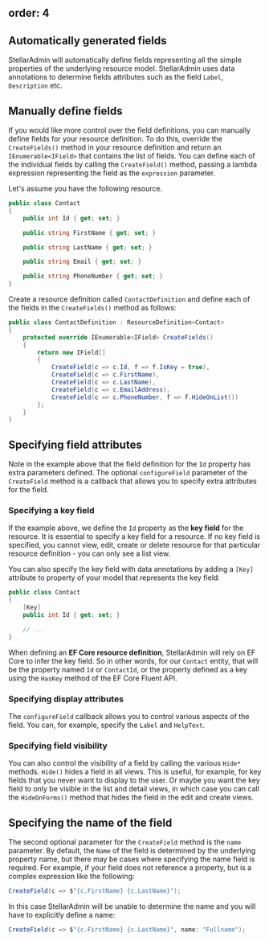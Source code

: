 order: 4
---

## Automatically generated fields

StellarAdmin will automatically define fields representing all the simple properties of the underlying resource model. StellarAdmin uses data annotations to determine fields attributes such as the field `Label`, `Description` etc.

## Manually define fields

If you would like more control over the field definitions, you can manually define fields for your resource definition. To do this, override the `CreateFields()` method in your resource definition and return an `IEnumerable<IField>` that contains the list of fields. You can define each of the individual fields by calling the `CreateField()` method, passing a lambda expression representing the field as the `expression` parameter.

Let's assume you have the following resource.

```cs
public class Contact
{
    public int Id { get; set; }

    public string FirstName { get; set; }

    public string LastName { get; set; }

    public string Email { get; set; }

    public string PhoneNumber { get; set; }
}
```

Create a resource definition called `ContactDefinition` and define each of the fields in the `CreateFields()` method as follows:

```cs
public class ContactDefinition : ResourceDefinition<Contact>
{
    protected override IEnumerable<IField> CreateFields()
    {
        return new IField[]
        {
            CreateField(c => c.Id, f => f.IsKey = true),
            CreateField(c => c.FirstName),
            CreateField(c => c.LastName),
            CreateField(c => c.EmailAddress),
            CreateField(c => c.PhoneNumber, f => f.HideOnList())
        };
    }
}
```

## Specifying field attributes

Note in the example above that the field definition for the `Id` property has extra parameters defined. The optional `configureField` parameter of the `CreateField` method is a callback that allows you to specify extra attributes for the field.

### Specifying a key field

If the example above, we define the `Id` property as the **key field** for the resource. It is essential to specify a key field for a resource. If no key field is specified, you cannot view, edit, create or delete resource for that particular resource definition - you can only see a list view.

You can also specify the key field with data annotations by adding a `[Key]` attribute to property of your model that represents the key field:

```cs
public class Contact
{
    [Key]
    public int Id { get; set; }

    // ...
}
```

When defining an **EF Core resource definition**, StellarAdmin will rely on EF Core to infer the key field. So in other words, for our `Contact` entity, that will be the property named `Id` or `ContactId`, or the property defined as a key using the `HasKey` method of the EF Core Fluent API.

### Specifying display attributes

The `configureField` callback allows you to control various aspects of the field. You can, for example, specify the `Label` and `HelpText`.

### Specifying field visibility

You can also control the visibility of a field by calling the various `Hide*` methods. `Hide()` hides a field in all views. This is useful, for example, for key fields that you never want to display to the user. Or maybe you want the key field to only be visible in the list and detail views, in which case you can call the `HideOnForms()` method that hides the field in the edit and create views.

## Specifying the name of the field

The second optional parameter for the `CreateField` method is the `name` parameter. By default, the `Name` of the field is determined by the underlying property name, but there may be cases where specifying the name field is required. For example, if your field does not reference a property, but is a complex expression like the following:

```cs
CreateField(c => $"{c.FirstName} {c.LastName}");
```

In this case StellarAdmin will be unable to determine the name and you will have to explicitly define a name:

```cs
CreateField(c => $"{c.FirstName} {c.LastName}", name: "Fullname");
```
